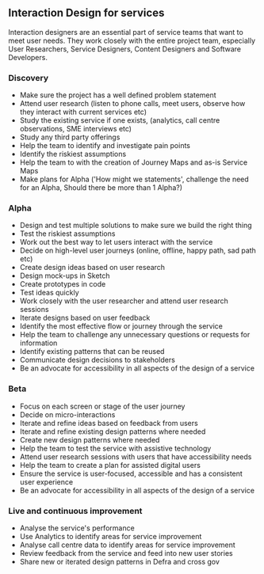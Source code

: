 ## Interaction Design for services

Interaction designers are an essential part of service teams that want to meet user needs. They work closely with the entire project team, especially User Researchers, Service Designers, Content Designers and Software Developers.


### Discovery

*   Make sure the project has a well defined problem statement
*   Attend user research (listen to phone calls, meet users, observe how they interact with current services etc) 
*   Study the existing service if one exists, (analytics, call centre observations, SME interviews etc) 
*   Study any third party offerings
*   Help the team to identify and investigate pain points 
*   Identify the riskiest assumptions
*   Help the team to with the creation of Journey Maps and as-is Service Maps
*   Make plans for Alpha  ('How might we statements', challenge the need for an Alpha, Should there be more than 1 Alpha?)


### Alpha

*   Design and test multiple solutions to make sure we build the right thing
*   Test the riskiest assumptions
*   Work out the best way to let users interact with the service
*   Decide on high-level user journeys (online, offline, happy path, sad path etc)
*   Create design ideas based on user research
*   Design mock-ups in Sketch
*   Create prototypes in code
*   Test ideas quickly
*   Work closely with the user researcher and attend user research sessions 
*   Iterate designs based on user feedback
*   Identify the most effective flow or journey through the service 
*   Help the team to challenge any unnecessary questions or requests for information
*   Identify existing patterns that can be reused
*   Communicate design decisions to stakeholders
*   Be an advocate for accessibility in all aspects of the design of a service


### Beta

*   Focus on each screen or stage of the user journey
*   Decide on micro-interactions
*   Iterate and refine ideas based on feedback from users
*   Iterate and refine existing design patterns where needed 
*   Create new design patterns where needed
*   Help the team to test the service with assistive technology
*   Attend user research sessions with users that have accessibility needs
*   Help the team to create a plan for assisted digital users
*   Ensure the service is user-focused, accessible and has a consistent user experience
*   Be an advocate for accessibility in all aspects of the design of a service

### Live and continuous improvement

*   Analyse the service's performance 
*   Use Analytics to identify areas for service improvement
*   Analyse call centre data to identify areas for service improvement
*   Review feedback from the service and feed into new user stories
*   Share new or iterated design patterns in Defra and cross gov
